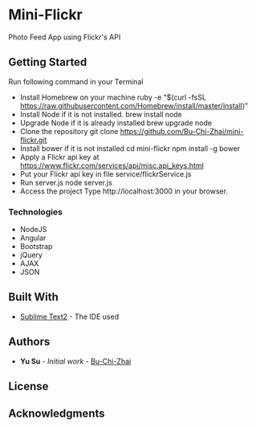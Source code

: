 # Mini-Flickr

Photo Feed App using Flickr's API

## Getting Started
Run following command in your Terminal
* Install Homebrew on your machine
  ruby -e "$(curl -fsSL https://raw.githubusercontent.com/Homebrew/install/master/install)"
* Install Node if it is not installed.
  brew install node
* Upgrade Node if it is already installed
  brew upgrade node
* Clone the repository
  git clone https://github.com/Bu-Chi-Zhai/mini-flickr.git
* Install bower if it is not installed
  cd mini-flickr
  npm install -g bower
* Apply a Flickr api key at https://www.flickr.com/services/api/misc.api_keys.html
* Put your Flickr api key in file service/flickrService.js
* Run server.js
  node server.js
* Access the project 
  Type http://localhost:3000 in your browser.


### Technologies

* NodeJS
* Angular
* Bootstrap 
* jQuery
* AJAX
* JSON



## Built With
* [Sublime Text2](http://www.sublimetext.com/2) - The IDE used


## Authors

* **Yu Su** - *Initial work* - [Bu-Chi-Zhai](https://github.com/Bu-Chi-Zhai)


## License


## Acknowledgments








